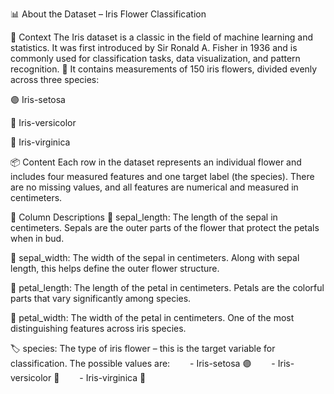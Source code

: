 📊 About the Dataset – Iris Flower Classification

🌸 Context
The Iris dataset is a classic in the field of machine learning and statistics. It was first introduced by Sir Ronald A. Fisher in 1936 and is commonly used for classification tasks, data visualization, and pattern recognition. 🌿
It contains measurements of 150 iris flowers, divided evenly across three species:

🟣 Iris-setosa

🔵 Iris-versicolor

🔴 Iris-virginica

📦 Content
Each row in the dataset represents an individual flower and includes four measured features and one target label (the species). There are no missing values, and all features are numerical and measured in centimeters.

🧾 Column Descriptions
📏 sepal_length: The length of the sepal in centimeters. Sepals are the outer parts of the flower that protect the petals when in bud.

📐 sepal_width: The width of the sepal in centimeters. Along with sepal length, this helps define the outer flower structure.

🌼 petal_length: The length of the petal in centimeters. Petals are the colorful parts that vary significantly among species.

🌼 petal_width: The width of the petal in centimeters. One of the most distinguishing features across iris species.

🏷️ species: The type of iris flower – this is the target variable for classification. The possible values are:
  - Iris-setosa 🟣
  - Iris-versicolor 🔵
  - Iris-virginica 🔴
